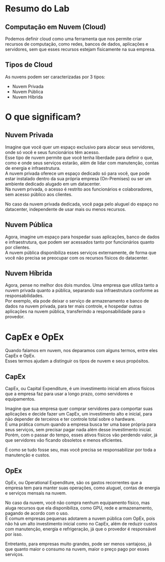 # Resumo do Lab

## Computação em Nuvem (Cloud)

Podemos definir cloud como uma ferramenta que nos permite criar recursos de computação, como redes, bancos de dados, aplicações e servidores, sem que esses recursos estejam fisicamente na sua empresa.

## Tipos de Cloud

As nuvens podem ser caracterizadas por 3 tipos:  
- Nuvem Privada  
- Nuvem Pública  
- Nuvem Híbrida

# O que significam?

## Nuvem Privada

Imagine que você quer um espaço exclusivo para alocar seus servidores, onde só você e seus funcionários têm acesso.  
Esse tipo de nuvem permite que você tenha liberdade para definir o que, como e onde seus serviços estarão, além de lidar com manutenção, contas de energia e infraestrutura.  
A nuvem privada oferece um espaço dedicado só para você, que pode estar instalado dentro da sua própria empresa (On-Premises) ou ser um ambiente dedicado alugado em um datacenter.  
Na nuvem privada, o acesso é restrito aos funcionários e colaboradores, sem acesso público aos clientes.  

No caso da nuvem privada dedicada, você paga pelo aluguel do espaço no datacenter, independente de usar mais ou menos recursos.

## Nuvem Pública

Agora, imagine um espaço para hospedar suas aplicações, banco de dados e infraestrutura, que podem ser acessados tanto por funcionários quanto por clientes.  
A nuvem pública disponibiliza esses serviços externamente, de forma que você não precisa se preocupar com os recursos físicos do datacenter.

## Nuvem Híbrida

Agora, pense no melhor dos dois mundos. Uma empresa que utiliza tanto a nuvem privada quanto a pública, separando sua infraestrutura conforme as responsabilidades.  
Por exemplo, ela pode deixar o serviço de armazenamento e banco de dados na nuvem privada, para ter mais controle, e hospedar outras aplicações na nuvem pública, transferindo a responsabilidade para o provedor.

# CapEx e OpEx

Quando falamos em nuvem, nos deparamos com alguns termos, entre eles CapEx e OpEx.  
Esses termos ajudam a distinguir os tipos de nuvem e seus propósitos.

## CapEx

CapEx, ou Capital Expenditure, é um investimento inicial em ativos físicos que a empresa faz para usar a longo prazo, como servidores e equipamentos.  

Imagine que sua empresa quer comprar servidores para comportar suas aplicações e decide fazer um CapEx, um investimento alto e inicial, para não depender de terceiros e ter controle total sobre o hardware.  
É uma prática comum quando a empresa busca ter uma base própria para seus serviços, sem precisar pagar nada além desse investimento inicial.  
Porém, com o passar do tempo, esses ativos físicos vão perdendo valor, já que servidores vão ficando obsoletos e menos eficientes.  

É como se tudo fosse seu, mas você precisa se responsabilizar por toda a manutenção e custos.

## OpEx

OpEx, ou Operational Expenditure, são os gastos recorrentes que a empresa tem para manter suas operações, como aluguel, contas de energia e serviços mensais na nuvem.

No caso da nuvem, você não compra nenhum equipamento físico, mas aluga recursos que ela disponibiliza, como GPU, rede e armazenamento, pagando de acordo com o uso.  
É comum empresas pequenas adotarem a nuvem pública com OpEx, pois não há um alto investimento inicial como no CapEx, além de reduzir custos com manutenção, energia e refrigeração, já que o provedor é responsável por isso.  

Entretanto, para empresas muito grandes, pode ser menos vantajoso, já que quanto maior o consumo na nuvem, maior o preço pago por esses serviços.

